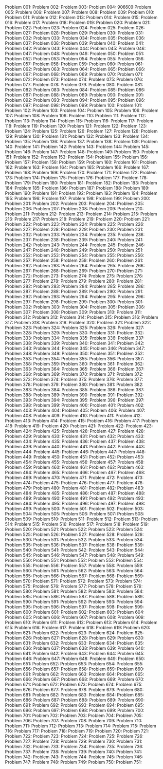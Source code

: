 Problem 001:
Problem 002:
Problem 003:
Problem 004: 906609
Problem 005:
Problem 006:
Problem 007:
Problem 008:
Problem 009:
Problem 010:
Problem 011:
Problem 012:
Problem 013:
Problem 014:
Problem 015:
Problem 016:
Problem 017:
Problem 018:
Problem 019:
Problem 020:
Problem 021:
Problem 022:
Problem 023:
Problem 024:
Problem 025:
Problem 026:
Problem 027:
Problem 028:
Problem 029:
Problem 030:
Problem 031:
Problem 032:
Problem 033:
Problem 034:
Problem 035:
Problem 036:
Problem 037:
Problem 038:
Problem 039:
Problem 040:
Problem 041:
Problem 042:
Problem 043:
Problem 044:
Problem 045:
Problem 046:
Problem 047:
Problem 048:
Problem 049:
Problem 050:
Problem 051:
Problem 052:
Problem 053:
Problem 054:
Problem 055:
Problem 056:
Problem 057:
Problem 058:
Problem 059:
Problem 060:
Problem 061:
Problem 062:
Problem 063:
Problem 064:
Problem 065:
Problem 066:
Problem 067:
Problem 068:
Problem 069:
Problem 070:
Problem 071:
Problem 072:
Problem 073:
Problem 074:
Problem 075:
Problem 076:
Problem 077:
Problem 078:
Problem 079:
Problem 080:
Problem 081:
Problem 082:
Problem 083:
Problem 084:
Problem 085:
Problem 086:
Problem 087:
Problem 088:
Problem 089:
Problem 090:
Problem 091:
Problem 092:
Problem 093:
Problem 094:
Problem 095:
Problem 096:
Problem 097:
Problem 098:
Problem 099:
Problem 100:
Problem 101:
Problem 102:
Problem 103:
Problem 104:
Problem 105:
Problem 106:
Problem 107:
Problem 108:
Problem 109:
Problem 110:
Problem 111:
Problem 112:
Problem 113:
Problem 114:
Problem 115:
Problem 116:
Problem 117:
Problem 118:
Problem 119:
Problem 120:
Problem 121:
Problem 122:
Problem 123:
Problem 124:
Problem 125:
Problem 126:
Problem 127:
Problem 128:
Problem 129:
Problem 130:
Problem 131:
Problem 132:
Problem 133:
Problem 134:
Problem 135:
Problem 136:
Problem 137:
Problem 138:
Problem 139:
Problem 140:
Problem 141:
Problem 142:
Problem 143:
Problem 144:
Problem 145:
Problem 146:
Problem 147:
Problem 148:
Problem 149:
Problem 150:
Problem 151:
Problem 152:
Problem 153:
Problem 154:
Problem 155:
Problem 156:
Problem 157:
Problem 158:
Problem 159:
Problem 160:
Problem 161:
Problem 162:
Problem 163:
Problem 164:
Problem 165:
Problem 166:
Problem 167:
Problem 168:
Problem 169:
Problem 170:
Problem 171:
Problem 172:
Problem 173:
Problem 174:
Problem 175:
Problem 176:
Problem 177:
Problem 178:
Problem 179:
Problem 180:
Problem 181:
Problem 182:
Problem 183:
Problem 184:
Problem 185:
Problem 186:
Problem 187:
Problem 188:
Problem 189:
Problem 190:
Problem 191:
Problem 192:
Problem 193:
Problem 194:
Problem 195:
Problem 196:
Problem 197:
Problem 198:
Problem 199:
Problem 200:
Problem 201:
Problem 202:
Problem 203:
Problem 204:
Problem 205:
Problem 206:
Problem 207:
Problem 208:
Problem 209:
Problem 210:
Problem 211:
Problem 212:
Problem 213:
Problem 214:
Problem 215:
Problem 216:
Problem 217:
Problem 218:
Problem 219:
Problem 220:
Problem 221:
Problem 222:
Problem 223:
Problem 224:
Problem 225:
Problem 226:
Problem 227:
Problem 228:
Problem 229:
Problem 230:
Problem 231:
Problem 232:
Problem 233:
Problem 234:
Problem 235:
Problem 236:
Problem 237:
Problem 238:
Problem 239:
Problem 240:
Problem 241:
Problem 242:
Problem 243:
Problem 244:
Problem 245:
Problem 246:
Problem 247:
Problem 248:
Problem 249:
Problem 250:
Problem 251:
Problem 252:
Problem 253:
Problem 254:
Problem 255:
Problem 256:
Problem 257:
Problem 258:
Problem 259:
Problem 260:
Problem 261:
Problem 262:
Problem 263:
Problem 264:
Problem 265:
Problem 266:
Problem 267:
Problem 268:
Problem 269:
Problem 270:
Problem 271:
Problem 272:
Problem 273:
Problem 274:
Problem 275:
Problem 276:
Problem 277:
Problem 278:
Problem 279:
Problem 280:
Problem 281:
Problem 282:
Problem 283:
Problem 284:
Problem 285:
Problem 286:
Problem 287:
Problem 288:
Problem 289:
Problem 290:
Problem 291:
Problem 292:
Problem 293:
Problem 294:
Problem 295:
Problem 296:
Problem 297:
Problem 298:
Problem 299:
Problem 300:
Problem 301:
Problem 302:
Problem 303:
Problem 304:
Problem 305:
Problem 306:
Problem 307:
Problem 308:
Problem 309:
Problem 310:
Problem 311:
Problem 312:
Problem 313:
Problem 314:
Problem 315:
Problem 316:
Problem 317:
Problem 318:
Problem 319:
Problem 320:
Problem 321:
Problem 322:
Problem 323:
Problem 324:
Problem 325:
Problem 326:
Problem 327:
Problem 328:
Problem 329:
Problem 330:
Problem 331:
Problem 332:
Problem 333:
Problem 334:
Problem 335:
Problem 336:
Problem 337:
Problem 338:
Problem 339:
Problem 340:
Problem 341:
Problem 342:
Problem 343:
Problem 344:
Problem 345:
Problem 346:
Problem 347:
Problem 348:
Problem 349:
Problem 350:
Problem 351:
Problem 352:
Problem 353:
Problem 354:
Problem 355:
Problem 356:
Problem 357:
Problem 358:
Problem 359:
Problem 360:
Problem 361:
Problem 362:
Problem 363:
Problem 364:
Problem 365:
Problem 366:
Problem 367:
Problem 368:
Problem 369:
Problem 370:
Problem 371:
Problem 372:
Problem 373:
Problem 374:
Problem 375:
Problem 376:
Problem 377:
Problem 378:
Problem 379:
Problem 380:
Problem 381:
Problem 382:
Problem 383:
Problem 384:
Problem 385:
Problem 386:
Problem 387:
Problem 388:
Problem 389:
Problem 390:
Problem 391:
Problem 392:
Problem 393:
Problem 394:
Problem 395:
Problem 396:
Problem 397:
Problem 398:
Problem 399:
Problem 400:
Problem 401:
Problem 402:
Problem 403:
Problem 404:
Problem 405:
Problem 406:
Problem 407:
Problem 408:
Problem 409:
Problem 410:
Problem 411:
Problem 412:
Problem 413:
Problem 414:
Problem 415:
Problem 416:
Problem 417:
Problem 418:
Problem 419:
Problem 420:
Problem 421:
Problem 422:
Problem 423:
Problem 424:
Problem 425:
Problem 426:
Problem 427:
Problem 428:
Problem 429:
Problem 430:
Problem 431:
Problem 432:
Problem 433:
Problem 434:
Problem 435:
Problem 436:
Problem 437:
Problem 438:
Problem 439:
Problem 440:
Problem 441:
Problem 442:
Problem 443:
Problem 444:
Problem 445:
Problem 446:
Problem 447:
Problem 448:
Problem 449:
Problem 450:
Problem 451:
Problem 452:
Problem 453:
Problem 454:
Problem 455:
Problem 456:
Problem 457:
Problem 458:
Problem 459:
Problem 460:
Problem 461:
Problem 462:
Problem 463:
Problem 464:
Problem 465:
Problem 466:
Problem 467:
Problem 468:
Problem 469:
Problem 470:
Problem 471:
Problem 472:
Problem 473:
Problem 474:
Problem 475:
Problem 476:
Problem 477:
Problem 478:
Problem 479:
Problem 480:
Problem 481:
Problem 482:
Problem 483:
Problem 484:
Problem 485:
Problem 486:
Problem 487:
Problem 488:
Problem 489:
Problem 490:
Problem 491:
Problem 492:
Problem 493:
Problem 494:
Problem 495:
Problem 496:
Problem 497:
Problem 498:
Problem 499:
Problem 500:
Problem 501:
Problem 502:
Problem 503:
Problem 504:
Problem 505:
Problem 506:
Problem 507:
Problem 508:
Problem 509:
Problem 510:
Problem 511:
Problem 512:
Problem 513:
Problem 514:
Problem 515:
Problem 516:
Problem 517:
Problem 518:
Problem 519:
Problem 520:
Problem 521:
Problem 522:
Problem 523:
Problem 524:
Problem 525:
Problem 526:
Problem 527:
Problem 528:
Problem 529:
Problem 530:
Problem 531:
Problem 532:
Problem 533:
Problem 534:
Problem 535:
Problem 536:
Problem 537:
Problem 538:
Problem 539:
Problem 540:
Problem 541:
Problem 542:
Problem 543:
Problem 544:
Problem 545:
Problem 546:
Problem 547:
Problem 548:
Problem 549:
Problem 550:
Problem 551:
Problem 552:
Problem 553:
Problem 554:
Problem 555:
Problem 556:
Problem 557:
Problem 558:
Problem 559:
Problem 560:
Problem 561:
Problem 562:
Problem 563:
Problem 564:
Problem 565:
Problem 566:
Problem 567:
Problem 568:
Problem 569:
Problem 570:
Problem 571:
Problem 572:
Problem 573:
Problem 574:
Problem 575:
Problem 576:
Problem 577:
Problem 578:
Problem 579:
Problem 580:
Problem 581:
Problem 582:
Problem 583:
Problem 584:
Problem 585:
Problem 586:
Problem 587:
Problem 588:
Problem 589:
Problem 590:
Problem 591:
Problem 592:
Problem 593:
Problem 594:
Problem 595:
Problem 596:
Problem 597:
Problem 598:
Problem 599:
Problem 600:
Problem 601:
Problem 602:
Problem 603:
Problem 604:
Problem 605:
Problem 606:
Problem 607:
Problem 608:
Problem 609:
Problem 610:
Problem 611:
Problem 612:
Problem 613:
Problem 614:
Problem 615:
Problem 616:
Problem 617:
Problem 618:
Problem 619:
Problem 620:
Problem 621:
Problem 622:
Problem 623:
Problem 624:
Problem 625:
Problem 626:
Problem 627:
Problem 628:
Problem 629:
Problem 630:
Problem 631:
Problem 632:
Problem 633:
Problem 634:
Problem 635:
Problem 636:
Problem 637:
Problem 638:
Problem 639:
Problem 640:
Problem 641:
Problem 642:
Problem 643:
Problem 644:
Problem 645:
Problem 646:
Problem 647:
Problem 648:
Problem 649:
Problem 650:
Problem 651:
Problem 652:
Problem 653:
Problem 654:
Problem 655:
Problem 656:
Problem 657:
Problem 658:
Problem 659:
Problem 660:
Problem 661:
Problem 662:
Problem 663:
Problem 664:
Problem 665:
Problem 666:
Problem 667:
Problem 668:
Problem 669:
Problem 670:
Problem 671:
Problem 672:
Problem 673:
Problem 674:
Problem 675:
Problem 676:
Problem 677:
Problem 678:
Problem 679:
Problem 680:
Problem 681:
Problem 682:
Problem 683:
Problem 684:
Problem 685:
Problem 686:
Problem 687:
Problem 688:
Problem 689:
Problem 690:
Problem 691:
Problem 692:
Problem 693:
Problem 694:
Problem 695:
Problem 696:
Problem 697:
Problem 698:
Problem 699:
Problem 700:
Problem 701:
Problem 702:
Problem 703:
Problem 704:
Problem 705:
Problem 706:
Problem 707:
Problem 708:
Problem 709:
Problem 710:
Problem 711:
Problem 712:
Problem 713:
Problem 714:
Problem 715:
Problem 716:
Problem 717:
Problem 718:
Problem 719:
Problem 720:
Problem 721:
Problem 722:
Problem 723:
Problem 724:
Problem 725:
Problem 726:
Problem 727:
Problem 728:
Problem 729:
Problem 730:
Problem 731:
Problem 732:
Problem 733:
Problem 734:
Problem 735:
Problem 736:
Problem 737:
Problem 738:
Problem 739:
Problem 740:
Problem 741:
Problem 742:
Problem 743:
Problem 744:
Problem 745:
Problem 746:
Problem 747:
Problem 748:
Problem 749:
Problem 750:
Problem 751:
